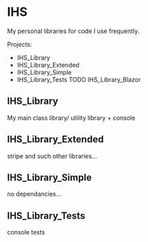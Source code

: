 # IHS
My personal libraries for code I use frequently.


Projects:
- IHS_Library 
- IHS_Library_Extended 
- IHS_Library_Simple 
- IHS_Library_Tests 
TODO IHS_Library_Blazor


## IHS_Library
My main class library/ utility library + console
## IHS_Library_Extended
stripe and such other libraries...
## IHS_Library_Simple
no dependancies...
## IHS_Library_Tests
console tests


